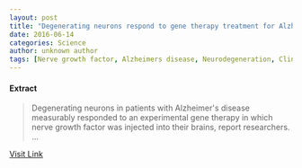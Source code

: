```yaml
---
layout: post
title: "Degenerating neurons respond to gene therapy treatment for Alzheimer's disease"
date: 2016-06-14
categories: Science
author: unknown author
tags: [Nerve growth factor, Alzheimers disease, Neurodegeneration, Clinical trial, Medical specialties, Health, Health sciences, Life sciences, Clinical medicine, Neuroscience, Nervous system, Medicine, Biology]
---
```





#### Extract
>Degenerating neurons in patients with Alzheimer's disease measurably responded to an experimental gene therapy in which nerve growth factor was injected into their brains, report researchers. ...



[Visit Link](http://www.sciencedaily.com/releases/2015/08/150827154415.htm)



